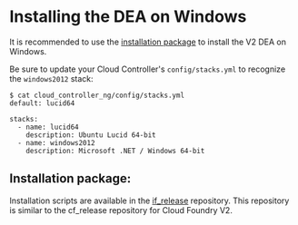 <!---
  vim:sw=2:ts=2:expandtab:fo=t:tw=144
-->

Installing the DEA on Windows
=============================

It is recommended to use the [installation package](#installation-package) to install the V2 DEA on Windows.

Be sure to update your Cloud Controller's `config/stacks.yml` to recognize the `windows2012` stack:

```
$ cat cloud_controller_ng/config/stacks.yml 
default: lucid64

stacks:
  - name: lucid64
    description: Ubuntu Lucid 64-bit
  - name: windows2012
    description: Microsoft .NET / Windows 64-bit
```

Installation package:
-------------------------------------------------

Installation scripts are available in the [if_release](https://github.com/IronFoundry/if_release) repository.  This repository is similar to the cf_release repository for Cloud Foundry V2.
